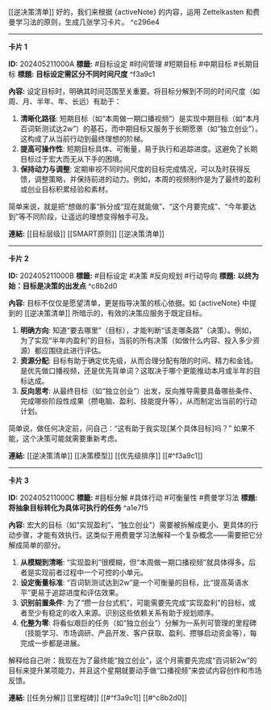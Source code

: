[[逆决策清单]]
好的，我们来根据 {activeNote} 的内容，运用 Zettelkasten 和费曼学习法的原则，生成几张学习卡片。 ^c296e4

---

**卡片 1**

**ID:** 202405211000A
**標籤:** #目标设定 #时间管理 #短期目标 #中期目标 #长期目标
**標題:** **目标设定需区分不同时间尺度** ^f3a9c1

**內容:**
设定目标时，明确其时间范围至关重要。将目标分解到不同的时间尺度（如周、月、半年、年、长远）有助于：

1.  **清晰化路径**: 短期目标（如“本周做一期口播视频”）是实现中期目标（如“本月百词斩测试达2w”）的基石，而中期目标又服务于长期愿景（如“独立创业”）。这构成了从当前行动到最终理想的阶梯。
2.  **提高可操作性**: 短期目标具体、可衡量，易于执行和追踪进度。这避免了长期目标过于宏大而无从下手的困境。
3.  **保持动力与调整**: 定期审视不同时间尺度的目标完成情况，可以及时获得反馈，调整策略，并保持前进的动力。例如，本周的视频制作是为了最终的盈利或创业目标积累经验和素材。

简单来说，就是把“想做的事”拆分成“现在就能做”、“这个月要完成”、“今年要达到”等不同阶段，让遥远的理想变得触手可及。

**連結:** [[目标层级]] [[SMART原则]] [[逆决策清单]]

---

**卡片 2**

**ID:** 202405211000B
**標籤:** #目标设定 #决策 #反向规划 #行动导向
**標題:** **以终为始：目标是决策的出发点** ^c8b2d0

**內容:**
目标不仅仅是愿望清单，更是指导决策的核心依据。如 {activeNote} 中提到的 [[逆决策清单]] 所暗示的，有效的决策应服务于既定目标。

1.  **明确方向**: 知道“要去哪里”（目标），才能判断“该走哪条路”（决策）。例如，为了实现“半年内盈利”的目标，当前的所有决策（如做什么内容、投入多少资源）都应围绕此进行评估。
2.  **资源分配**: 目标有助于确定优先级，从而合理分配有限的时间、精力和金钱。是优先做口播视频，还是优先背单词？这取决于哪个更能推动本月或半年的目标达成。
3.  **反向思考**: 从最终目标（如“独立创业”）出发，反向推导需要具备哪些条件、完成哪些阶段性成果（攒电脑、盈利、技能提升等），从而制定出当前的行动计划。

简单说，做任何决定前，问自己：“这有助于我实现[某个具体目标]吗？” 如果不能，这个决策可能就需要重新考虑。

**連結:** [[逆决策清单]] [[决策模型]] [[优先级排序]] [[#^f3a9c1]]

---

**卡片 3**

**ID:** 202405211000C
**標籤:** #目标分解 #具体行动 #可衡量性 #费曼学习法
**標題:** **将抽象目标转化为具体可执行的任务** ^a1e7f5

**內容:**
宏大的目标（如“实现盈利”、“独立创业”）需要被拆解成更小、更具体的行动步骤，才能有效执行。这类似于用费曼学习法解释一个复杂概念——需要把它分解成简单的部分。

1.  **从模糊到清晰**: “实现盈利”很模糊，但“本周做一期口播视频”就具体得多。后者是实现前者过程中一个可控的小单元。
2.  **设定衡量标准**: “百词斩测试达到2w”是一个可衡量的目标，比“提高英语水平”更易于追踪进度和评估效果。
3.  **识别前置条件**: 为了“攒一台台式机”，可能需要先完成“实现盈利”的目标，或者至少有稳定的收入来源。识别这些依赖关系有助于规划顺序。
4.  **化整为零**: 将看似艰巨的任务（如“独立创业”）分解为一系列可管理的里程碑（技能学习、市场调研、产品开发、客户获取、盈利、攒够启动资金等），每完成一步都是进展。

解释给自己听：我现在为了最终能“独立创业”，这个月需要先完成“百词斩2w”的目标来提升某项能力，并且这个星期就要动手做“口播视频”来尝试内容创作和市场反馈。

**連結:** [[任务分解]] [[里程碑]] [[#^f3a9c1]] [[#^c8b2d0]]
